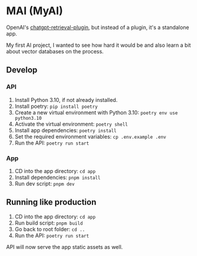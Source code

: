 # MAI (MyAI)

OpenAI's [chatgpt-retrieval-plugin](https://github.com/openai/chatgpt-retrieval-plugin), but instead of a plugin, it's a standalone app.

My first AI project, I wanted to see how hard it would be and also learn a bit about vector databases on the process.

## Develop

### API

1. Install Python 3.10, if not already installed.
1. Install poetry: `pip install poetry`
1. Create a new virtual environment with Python 3.10: `poetry env use python3.10`
1. Activate the virtual environment: `poetry shell`
1. Install app dependencies: `poetry install`
1. Set the required environment variables: `cp .env.example .env`
1. Run the API: `poetry run start`

### App

1. CD into the app directory: `cd app`
1. Install dependencies: `pnpm install`
1. Run dev script: `pnpm dev`

## Running like production

1. CD into the app directory: `cd app`
1. Run build script: `pnpm build`
1. Go back to root folder: `cd ..`
1. Run the API: `poetry run start`

API will now serve the app static assets as well.
